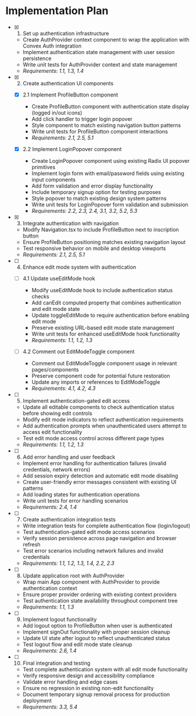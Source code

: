 # Implementation Plan

- [x] 1. Set up authentication infrastructure
  - Create AuthProvider context component to wrap the application with Convex Auth integration
  - Implement authentication state management with user session persistence
  - Write unit tests for AuthProvider context and state management
  - _Requirements: 1.1, 1.3, 1.4_

- [x] 2. Create authentication UI components
  - [x] 2.1 Implement ProfileButton component
    - Create ProfileButton component with authentication state display (logged in/out icons)
    - Add click handler to trigger login popover
    - Style component to match existing navigation button patterns
    - Write unit tests for ProfileButton component interactions
    - _Requirements: 2.1, 2.5, 5.1_

  - [x] 2.2 Implement LoginPopover component
    - Create LoginPopover component using existing Radix UI popover primitives
    - Implement login form with email/password fields using existing input components
    - Add form validation and error display functionality
    - Include temporary signup option for testing purposes
    - Style popover to match existing design system patterns
    - Write unit tests for LoginPopover form validation and submission
    - _Requirements: 2.2, 2.3, 2.4, 3.1, 3.2, 5.2, 5.3_

- [x] 3. Integrate authentication with navigation
  - Modify Navigation.tsx to include ProfileButton next to inscription button
  - Ensure ProfileButton positioning matches existing navigation layout
  - Test responsive behavior on mobile and desktop viewports
  - _Requirements: 2.1, 2.5, 5.1_

- [ ] 4. Enhance edit mode system with authentication
  - [ ] 4.1 Update useEditMode hook
    - Modify useEditMode hook to include authentication status checks
    - Add canEdit computed property that combines authentication and edit mode state
    - Update toggleEditMode to require authentication before enabling edit mode
    - Preserve existing URL-based edit mode state management
    - Write unit tests for enhanced useEditMode hook functionality
    - _Requirements: 1.1, 1.2, 1.3_

  - [ ] 4.2 Comment out EditModeToggle component
    - Comment out EditModeToggle component usage in relevant pages/components
    - Preserve component code for potential future restoration
    - Update any imports or references to EditModeToggle
    - _Requirements: 4.1, 4.2, 4.3_

- [ ] 5. Implement authentication-gated edit access
  - Update all editable components to check authentication status before showing edit controls
  - Modify edit mode indicators to reflect authentication requirements
  - Add authentication prompts when unauthenticated users attempt to access edit functionality
  - Test edit mode access control across different page types
  - _Requirements: 1.1, 1.2, 1.3_

- [ ] 6. Add error handling and user feedback
  - Implement error handling for authentication failures (invalid credentials, network errors)
  - Add session expiry detection and automatic edit mode disabling
  - Create user-friendly error messages consistent with existing UI patterns
  - Add loading states for authentication operations
  - Write unit tests for error handling scenarios
  - _Requirements: 2.4, 1.4_

- [ ] 7. Create authentication integration tests
  - Write integration tests for complete authentication flow (login/logout)
  - Test authentication-gated edit mode access scenarios
  - Verify session persistence across page navigation and browser refresh
  - Test error scenarios including network failures and invalid credentials
  - _Requirements: 1.1, 1.2, 1.3, 1.4, 2.2, 2.3_

- [ ] 8. Update application root with AuthProvider
  - Wrap main App component with AuthProvider to provide authentication context
  - Ensure proper provider ordering with existing context providers
  - Test authentication state availability throughout component tree
  - _Requirements: 1.1, 1.3_

- [ ] 9. Implement logout functionality
  - Add logout option to ProfileButton when user is authenticated
  - Implement signOut functionality with proper session cleanup
  - Update UI state after logout to reflect unauthenticated status
  - Test logout flow and edit mode state cleanup
  - _Requirements: 2.6, 1.4_

- [ ] 10. Final integration and testing
  - Test complete authentication system with all edit mode functionality
  - Verify responsive design and accessibility compliance
  - Validate error handling and edge cases
  - Ensure no regression in existing non-edit functionality
  - Document temporary signup removal process for production deployment
  - _Requirements: 3.3, 5.4_
